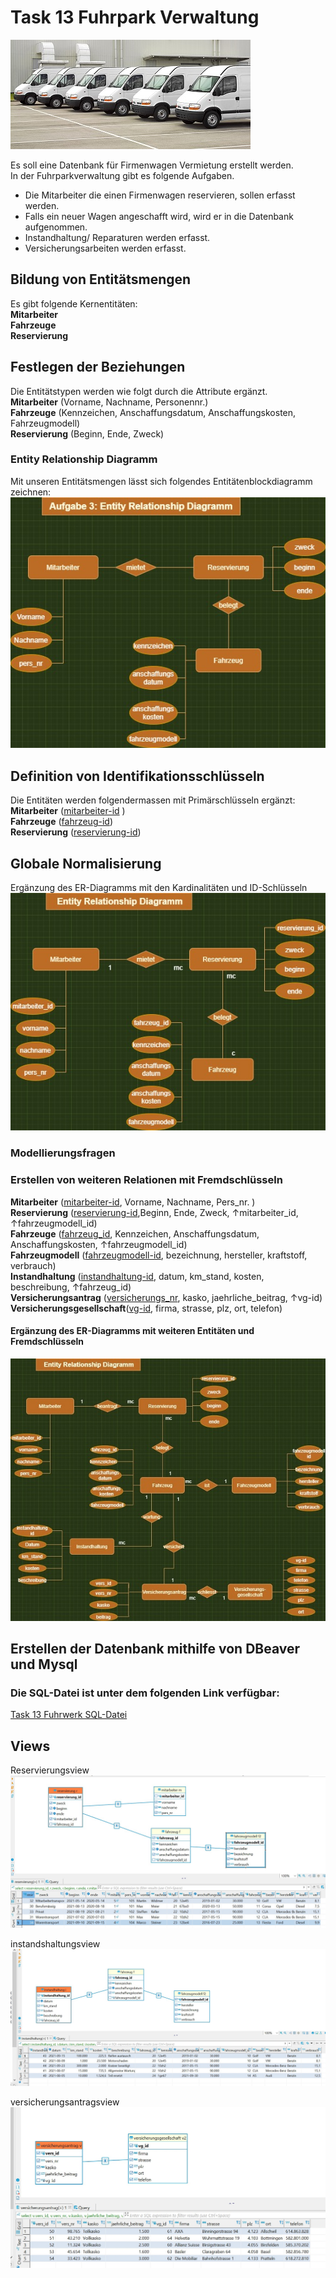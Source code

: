 # Task 13 Fuhrpark Verwaltung  
![tast13_fuhrpark](/Bilder/fuhrpark.jpg)  

Es soll eine Datenbank für Firmenwagen Vermietung erstellt werden.  
In der Fuhrparkverwaltung gibt es folgende Aufgaben.
- Die Mitarbeiter die einen Firmenwagen reservieren, sollen erfasst werden.
- Falls ein neuer Wagen angeschafft wird, wird er in die Datenbank aufgenommen.
- Instandhaltung/ Reparaturen werden erfasst.
- Versicherungsarbeiten werden erfasst.  

## Bildung von Entitätsmengen  
Es gibt folgende Kernentitäten:  
**Mitarbeiter**   
**Fahrzeuge**   
**Reservierung**    

## Festlegen der Beziehungen  
Die Entitätstypen werden wie folgt durch die Attribute ergänzt.  
**Mitarbeiter** (Vorname, Nachname, Personennr.)   
**Fahrzeuge** (Kennzeichen, Anschaffungsdatum, Anschaffungskosten, Fahrzeugmodell)   
**Reservierung** (Beginn, Ende, Zweck)  

### Entity Relationship Diagramm
Mit unseren Entitätsmengen lässt sich folgendes Entitätenblockdiagramm zeichnen:  
![task13-erd1](/Bilder/task13_erd.jpg) 

## Definition von Identifikationsschlüsseln
Die Entitäten werden folgendermassen mit Primärschlüsseln ergänzt:    
**Mitarbeiter** (<ins>mitarbeiter-id</ins> )   
**Fahrzeuge** (<ins>fahrzeug-id</ins>)   
**Reservierung** (<ins>reservierung-id</ins>)

## Globale Normalisierung  
Ergänzung des ER-Diagramms mit den Kardinalitäten und ID-Schlüsseln
![erd5](/Bilder/task13_erd2.jpg) 

### Modellierungsfragen
### Erstellen von weiteren Relationen mit Fremdschlüsseln  
**Mitarbeiter** (<ins>mitarbeiter-id</ins>, Vorname, Nachname, Pers_nr. )   
**Reservierung** (<ins>reservierung-id</ins>,Beginn, Ende, Zweck, ↑mitarbeiter_id, ↑fahrzeugmodell_id)  
**Fahrzeuge** (<ins>fahrzeug_id</ins>, Kennzeichen, Anschaffungsdatum, Anschaffungskosten, ↑fahrzeugmodell_id)     
**Fahrzeugmodell** (<ins>fahrzeugmodell-id</ins>, bezeichnung, hersteller, kraftstoff, verbrauch)  
**Instandhaltung** (<ins>instandhaltung-id</ins>, datum, km_stand, kosten, beschreibung, ↑fahrzeug_id)  
**Versicherungsantrag** (<ins>versicherungs_nr</ins>, kasko, jaehrliche_beitrag, ↑vg-id) 
**Versicherungsgesellschaft**(<ins>vg-id</ins>, firma, strasse, plz, ort, telefon) 
 
#### Ergänzung des ER-Diagramms mit weiteren Entitäten und Fremdschlüsseln

![task13_erd diagramm ](/Bilder/task13_erd3.jpg) 



## Erstellen der Datenbank mithilfe von DBeaver und Mysql
### Die SQL-Datei ist unter dem folgenden Link verfügbar:    
[Task 13 Fuhrwerk SQL-Datei](/Scripts/Task-13-Fuhrwerk.sql)

## Views
Reservierungsview
![task13_reservierungsview ](/Bilder/task13_erd_reservierungview.jpg)  
 
instandshaltungsview
![task13_reservierungsview ](/Bilder/task13_erd_instandhaltungsview.jpg) 

versicherungsantragsview
![task13_versicherungsview ](/Bilder/task13_erd_versicherungview.jpg) 

